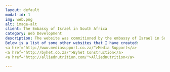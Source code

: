 ```yaml
---
layout: default
modal-id: 1
img: web.png
alt: image-alt
client: The Embassy of Israel in South Africa
category: Web Development
description: The website was commitioned by the embassy of Israel in South Africa for their <a href="http://startuptelavivsouthafrica.com/">Startup Tel Aviv South African</a> leg.
Below is a list of some other websites that I have created:
<a href="http://www.mediasupport.co.za/">Media Support</a>
<a href="http://byhet.co.za/">Byhet Construction</a>
<a href="http://alliednutrition.com/">Alliednutrition</a>

---
```

